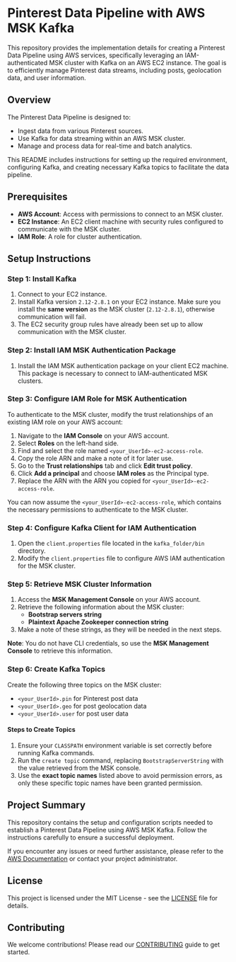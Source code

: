 
# Pinterest Data Pipeline with AWS MSK Kafka

This repository provides the implementation details for creating a Pinterest Data Pipeline using AWS services, specifically leveraging an IAM-authenticated MSK cluster with Kafka on an AWS EC2 instance. The goal is to efficiently manage Pinterest data streams, including posts, geolocation data, and user information.

## Overview

The Pinterest Data Pipeline is designed to:

- Ingest data from various Pinterest sources.
- Use Kafka for data streaming within an AWS MSK cluster.
- Manage and process data for real-time and batch analytics.

This README includes instructions for setting up the required environment, configuring Kafka, and creating necessary Kafka topics to facilitate the data pipeline.

## Prerequisites

- **AWS Account**: Access with permissions to connect to an MSK cluster.
- **EC2 Instance**: An EC2 client machine with security rules configured to communicate with the MSK cluster.
- **IAM Role**: A role for cluster authentication.

## Setup Instructions

### Step 1: Install Kafka

1. Connect to your EC2 instance.
2. Install Kafka version `2.12-2.8.1` on your EC2 instance. Make sure you install the **same version** as the MSK cluster (`2.12-2.8.1`), otherwise communication will fail.
3. The EC2 security group rules have already been set up to allow communication with the MSK cluster.

### Step 2: Install IAM MSK Authentication Package

1. Install the IAM MSK authentication package on your client EC2 machine. This package is necessary to connect to IAM-authenticated MSK clusters.

### Step 3: Configure IAM Role for MSK Authentication

To authenticate to the MSK cluster, modify the trust relationships of an existing IAM role on your AWS account:

1. Navigate to the **IAM Console** on your AWS account.
2. Select **Roles** on the left-hand side.
3. Find and select the role named `<your_UserId>-ec2-access-role`.
4. Copy the role ARN and make a note of it for later use.
5. Go to the **Trust relationships** tab and click **Edit trust policy**.
6. Click **Add a principal** and choose **IAM roles** as the Principal type.
7. Replace the ARN with the ARN you copied for `<your_UserId>-ec2-access-role`.

You can now assume the `<your_UserId>-ec2-access-role`, which contains the necessary permissions to authenticate to the MSK cluster.

### Step 4: Configure Kafka Client for IAM Authentication

1. Open the `client.properties` file located in the `kafka_folder/bin` directory.
2. Modify the `client.properties` file to configure AWS IAM authentication for the MSK cluster.

### Step 5: Retrieve MSK Cluster Information

1. Access the **MSK Management Console** on your AWS account.
2. Retrieve the following information about the MSK cluster:
   - **Bootstrap servers string**
   - **Plaintext Apache Zookeeper connection string**
3. Make a note of these strings, as they will be needed in the next steps.

**Note**: You do not have CLI credentials, so use the **MSK Management Console** to retrieve this information.

### Step 6: Create Kafka Topics

Create the following three topics on the MSK cluster:

- `<your_UserId>.pin` for Pinterest post data
- `<your_UserId>.geo` for post geolocation data
- `<your_UserId>.user` for post user data

#### Steps to Create Topics

1. Ensure your `CLASSPATH` environment variable is set correctly before running Kafka commands.
2. Run the `create topic` command, replacing `BootstrapServerString` with the value retrieved from the MSK console.
3. Use the **exact topic names** listed above to avoid permission errors, as only these specific topic names have been granted permission.

## Project Summary

This repository contains the setup and configuration scripts needed to establish a Pinterest Data Pipeline using AWS MSK Kafka. Follow the instructions carefully to ensure a successful deployment.

If you encounter any issues or need further assistance, please refer to the [AWS Documentation](https://docs.aws.amazon.com/msk/latest/developerguide/what-is-msk.html) or contact your project administrator.

## License

This project is licensed under the MIT License - see the [LICENSE](LICENSE) file for details.

## Contributing

We welcome contributions! Please read our [CONTRIBUTING](CONTRIBUTING.md) guide to get started.
